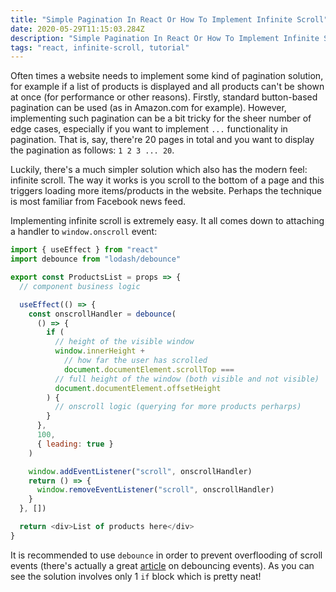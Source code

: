 ```yaml
---
title: "Simple Pagination In React Or How To Implement Infinite Scroll"
date: 2020-05-29T11:15:03.284Z
description: "Simple Pagination In React Or How To Implement Infinite Scroll"
tags: "react, infinite-scroll, tutorial"
---
```


Often times a website needs to implement some kind of pagination solution, for example if a list of products is displayed and all products can't be shown at once (for performance or other reasons). Firstly, standard button-based pagination can be used (as in Amazon.com for example). However, implementing such pagination can be a bit tricky for the sheer number of edge cases, especially if you want to implement `...` functionality in pagination. That is, say, there're 20 pages in total and you want to display the pagination as follows: `1 2 3 ... 20`.

Luckily, there's a much simpler solution which also has the modern feel: infinite scroll. The way it works is you scroll to the bottom of a page and this triggers loading more items/products in the website. Perhaps the technique is most familiar from Facebook news feed.

Implementing infinite scroll is extremely easy. It all comes down to attaching a handler to `window.onscroll` event:

```js
import { useEffect } from "react"
import debounce from "lodash/debounce"

export const ProductsList = props => {
  // component business logic

  useEffect(() => {
    const onscrollHandler = debounce(
      () => {
        if (
          // height of the visible window
          window.innerHeight +
            // how far the user has scrolled
            document.documentElement.scrollTop ===
          // full height of the window (both visible and not visible)
          document.documentElement.offsetHeight
        ) {
          // onscroll logic (querying for more products perharps)
        }
      },
      100,
      { leading: true }
    )

    window.addEventListener("scroll", onscrollHandler)
    return () => {
      window.removeEventListener("scroll", onscrollHandler)
    }
  }, [])

  return <div>List of products here</div>
}
```

It is recommended to use `debounce` in order to prevent overflooding of scroll events (there's actually a great [article](https://css-tricks.com/debouncing-throttling-explained-examples/) on debouncing events). As you can see the solution involves only 1 `if` block which is pretty neat!
